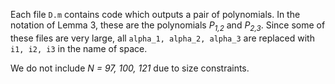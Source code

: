 Each file `D.m` contains code which outputs a pair of polynomials. In the notation of Lemma 3, these are the polynomials *P<sub>1,2</sub>* and *P<sub>2,3</sub>*. Since some of these files are very large, all `alpha_1, alpha_2, alpha_3` are replaced with `i1, i2, i3` in the name of space.

We do not include *N = 97, 100, 121* due to size constraints.